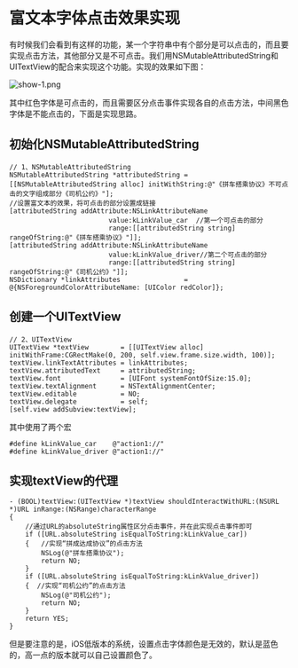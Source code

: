
# 富文本字体点击效果实现

有时候我们会看到有这样的功能，某一个字符串中有个部分是可以点击的，而且要实现点击方法，其他部分又是不可点击。我们用NSMutableAttributedString和UITextView的配合来实现这个功能。实现的效果如下图：

![show-1.png](http://upload-images.jianshu.io/upload_images/2056220-fdbb55c121257e4c.png?imageMogr2/auto-orient/strip%7CimageView2/2/w/1240)

其中红色字体是可点击的，而且需要区分点击事件实现各自的点击方法，中间黑色字体是不能点击的，下面是实现思路。

## 初始化NSMutableAttributedString
```
// 1、NSMutableAttributedString
NSMutableAttributedString *attributedString = [[NSMutableAttributedString alloc] initWithString:@"《拼车搭乘协议》不可点击的文字组成部分《司机公约》"];
//设置富文本的效果，将可点击的部分设置成链接
[attributedString addAttribute:NSLinkAttributeName
                         value:kLinkValue_car  //第一个可点击的部分
                         range:[[attributedString string] rangeOfString:@"《拼车搭乘协议》"]];
[attributedString addAttribute:NSLinkAttributeName
                         value:kLinkValue_driver//第二个可点击的部分
                         range:[[attributedString string] rangeOfString:@"《司机公约》"]];
NSDictionary *linkAttributes                = @{NSForegroundColorAttributeName: [UIColor redColor]};
```
## 创建一个UITextView
```
// 2、UITextView
UITextView *textView        = [[UITextView alloc] initWithFrame:CGRectMake(0, 200, self.view.frame.size.width, 100)];
textView.linkTextAttributes = linkAttributes;
textView.attributedText     = attributedString;
textView.font               = [UIFont systemFontOfSize:15.0];
textView.textAlignment      = NSTextAlignmentCenter;
textView.editable           = NO;
textView.delegate           = self;
[self.view addSubview:textView];
```
其中使用了两个宏
```
#define kLinkValue_car    @"action1://"
#define kLinkValue_driver @"action1://"
```
## 实现textView的代理
```
- (BOOL)textView:(UITextView *)textView shouldInteractWithURL:(NSURL *)URL inRange:(NSRange)characterRange
{
    //通过URL的absoluteString属性区分点击事件，并在此实现点击事件即可
    if ([URL.absoluteString isEqualToString:kLinkValue_car])
    {   //实现“拼成达成协议”的点击方法
        NSLog(@"拼车搭乘协议");
        return NO;
    }
    if ([URL.absoluteString isEqualToString:kLinkValue_driver])
    {  //实现“司机公约”的点击方法
        NSLog(@"司机公约");
        return NO;
    }
    return YES;
}
```
但是要注意的是，iOS低版本的系统，设置点击字体颜色是无效的，默认是蓝色的，高一点的版本就可以自己设置颜色了。

